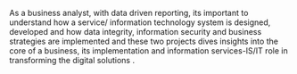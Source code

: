 As a business analyst, with data driven reporting, its important to understand how a service/ information technology system is designed, developed and how data integrity, information security and business strategies are
implemented and these two projects dives insights into the core of a business, its implementation and information services-IS/IT role in transforming the digital solutions .
